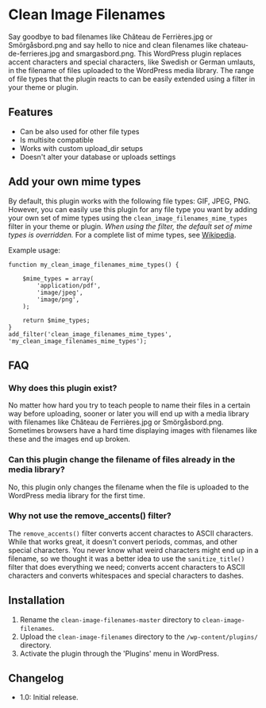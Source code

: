 # Clean Image Filenames

Say goodbye to bad filenames like Château de Ferrières.jpg or Smörgåsbord.png and say hello to nice and clean filenames like chateau-de-ferrieres.jpg and smargasbord.png. This WordPress plugin replaces accent characters and special characters, like Swedish or German umlauts, in the filename of files uploaded to the WordPress media library. The range of file types that the plugin reacts to can be easily extended using a filter in your theme or plugin.

## Features

* Can be also used for other file types
* Is multisite compatible
* Works with custom upload_dir setups
* Doesn't alter your database or uploads settings

## Add your own mime types

By default, this plugin works with the following file types: GIF, JPEG, PNG. However, you can easily use this plugin for any file type you want by adding your own set of mime types using the `clean_image_filenames_mime_types` filter in your theme or plugin. *When using the filter, the default set of mime types is overridden.* For a complete list of mime types, see [Wikipedia](http://en.wikipedia.org/wiki/Internet_media_type).

Example usage: 

<pre><code>function my_clean_image_filenames_mime_types() {

	$mime_types = array(
		'application/pdf', 
		'image/jpeg', 
		'image/png', 
	);

	return $mime_types;
}
add_filter('clean_image_filenames_mime_types', 'my_clean_image_filenames_mime_types');</code></pre>

## FAQ

### Why does this plugin exist?

No matter how hard you try to teach people to name their files in a certain way before uploading, sooner or later you will end up with a media library with filenames like Château de Ferrières.jpg or Smörgåsbord.png. Sometimes browsers have a hard time displaying images with filenames like these and the images end up broken. 

### Can this plugin change the filename of files already in the media library?

No, this plugin only changes the filename when the file is uploaded to the WordPress media library for the first time.

### Why not use the remove_accents() filter?

The `remove_accents()` filter converts accent charactes to ASCII characters. While that works great, it doesn't convert periods, commas, and other special characters. You never know what weird characters might end up in a filename, so we thought it was a better idea to use the `sanitize_title()` filter that does everything we need; converts accent characters to ASCII characters and converts whitespaces and special characters to dashes. 

## Installation

1. Rename the `clean-image-filenames-master` directory to `clean-image-filenames`.
2. Upload the `clean-image-filenames` directory to the `/wp-content/plugins/` directory.
3. Activate the plugin through the 'Plugins' menu in WordPress.

## Changelog

* 1.0: Initial release.
